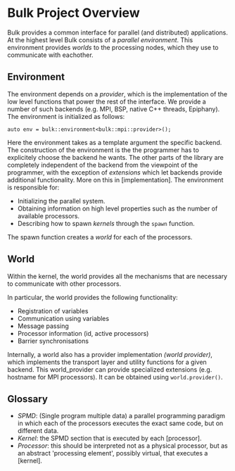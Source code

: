 Bulk Project Overview
=====================

Bulk provides a common interface for parallel (and distributed) applications. At the highest level Bulk consists of a _parallel environment_. This environment provides _worlds_ to the processing nodes, which they use to communicate with eachother.

## Environment

The environment depends on a _provider_, which is the implementation of the low level functions that power the rest of the interface. We provide a number of such backends (e.g. MPI, BSP, native C++ threads, Epiphany). The environment is initialized as follows:

```
auto env = bulk::environment<bulk::mpi::provider>();
```

Here the environment takes as a template argument the specific backend. The construction of the environment is the the programmer has to explicitely choose the backend he wants. The other parts of the library are completely independent of the backend from the viewpoint of the programmer, with the exception of _extensions_ which let backends provide additional functionality. More on this in [implementation]. The environment is responsible for:

- Initializing the parallel system.
- Obtaining information on high level properties such as the number of available processors.
- Describing how to spawn _kernels_ through the `spawn` function.

The spawn function creates a _world_ for each of the processors.

## World

Within the kernel, the world provides all the mechanisms that are necessary to communicate with other processors.

In particular, the world provides the following functionality:

- Registration of variables
- Communication using variables
- Message passing
- Processor information (id, active processors)
- Barrier synchronisations

Internally, a world also has a provider implementation _(world provider)_, which implements the transport layer and utility functions for a given backend. This world_provider can provide specialized extensions (e.g. hostname for MPI processors). It can be obtained using `world.provider()`.

## Glossary

- _SPMD_: (Single program multiple data) a parallel programming paradigm in which each of the processors executes the exact same code, but on different data.
- _Kernel_: the SPMD section that is executed by each [processor].
- _Processor_: this should be interpreted not as a physical processor, but as an abstract 'processing element', possibly virtual, that executes a [kernel].
